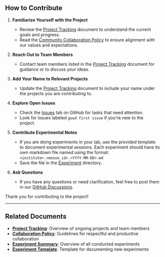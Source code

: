 ## How to Contribute

1. **Familiarize Yourself with the Project**  
    - Review the [Project Tracking](project-tracking.md) document to understand the current goals and progress.
    - Read the [Community Collaboration Policy](collaboration-policy.md) to ensure alignment with our values and expectations.

2. **Reach Out to Team Members**  
    - Contact team members listed in the [Project Tracking](project-tracking.md) document for guidance or to discuss your ideas.

3. **Add Your Name to Relevant Projects**  
    - Update the [Project Tracking](project-tracking.md) document to include your name under the projects you are contributing to.

4. **Explore Open Issues**  
    - Check the [Issues](https://github.com/AllenNeuralDynamics/openscope-community-predictive-processing/issues) tab on GitHub for tasks that need attention.
    - Look for issues labeled `good first issue` if you're new to the project.

5. **Contribute Experimental Notes**  
    - If you are doing experiments in your lab, use the provided template to document experimental sessions. Each experiment should have its own markdown file named using the format:  
      `<institute>_<mouse_id>_<YYYY-MM-DD>.md`
    - Save the file in the [Experiment](https://github.com/AllenNeuralDynamics/openscope-community-predictive-processing/tree/main/docs/experiments/) directory.

6. **Ask Questions**  
    - If you have any questions or need clarification, feel free to post them in our [GitHub Discussions](https://github.com/AllenNeuralDynamics/openscope-community-predictive-processing/discussions/21).

Thank you for contributing to the project!

---

## Related Documents

- **[Project Tracking](project-tracking.md)**: Overview of ongoing projects and team members
- **[Collaboration Policy](collaboration-policy.md)**: Guidelines for respectful and productive collaboration
- **[Experiment Summary](experiment-summary.md)**: Overview of all conducted experiments
- **[Experiment Template](template-files/mouse_experiment_template.md)**: Template for documenting new experiments
